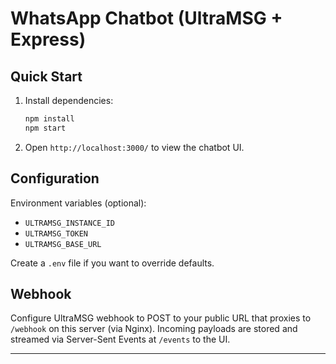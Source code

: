 # WhatsApp Chatbot (UltraMSG + Express)


## Quick Start

1. Install dependencies:

   ```bash
   npm install
   npm start
   ```

2. Open `http://localhost:3000/` to view the chatbot UI.

## Configuration

Environment variables (optional):

- `ULTRAMSG_INSTANCE_ID`
- `ULTRAMSG_TOKEN`
- `ULTRAMSG_BASE_URL`

Create a `.env` file if you want to override defaults.

## Webhook

Configure UltraMSG webhook to POST to your public URL that proxies to `/webhook` on this server (via Nginx). Incoming payloads are stored and streamed via Server-Sent Events at `/events` to the UI.

---
